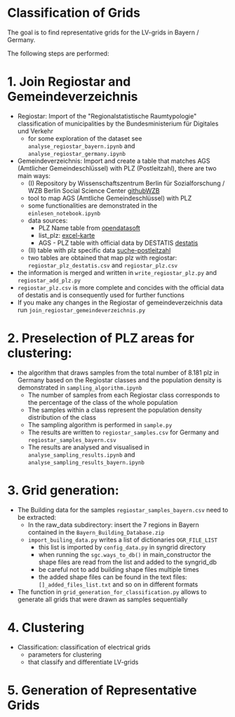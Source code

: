 # Classification of Grids

The goal is to find representative grids for the LV-grids in Bayern / Germany.

The following steps are performed:

# 1. Join Regiostar and Gemeindeverzeichnis

* Regiostar: Import of the "Regionalstatistische Raumtypologie" classification of municipalities by the
  Bundesministerium für Digitales und Verkehr
    * for some exploration of the dataset see `analyse_regiostar_bayern.ipynb` and `analyse_regiostar_germany.ipynb`
* Gemeindeverzeichnis: Import and create a table that matches AGS (Amtlicher Gemeindeschlüssel) with PLZ (Postleitzahl),
  there are two main ways:
    * (I) Repository by Wissenschaftszentrum Berlin für Sozialforschung / WZB Berlin Social Science Center [githubWZB]
    * tool to map AGS (Amtliche Gemeindeschlüssel) with PLZ
    * some functionalities are demonstrated in the `einlesen_notebook.ipynb`
    * data sources:
        * PLZ Name table from [opendatasoft]
        * list_plz: [excel-karte]
        * AGS - PLZ table with official data by DESTATIS [destatis]
    * (II) table with plz specific data [suche-postleitzahl]
    * two tables are obtained that map plz with regiostar: `regiostar_plz_destatis.csv` and `regiostar_plz.csv`
* the information is merged and written in `write_regiostar_plz.py` and `regiostar_add_plz.py`
* `regiostar_plz.csv` is more complete and concides with the official data of destatis and is consequently used
  for further functions
* If you make any changes in the Regiostar of gemeindeverzeichnis data run `join_regiostar_gemeindeverzeichnis.py`

# 2. Preselection of PLZ areas for clustering:

* the algorithm that draws samples from the total number of 8.181 plz in Germany based on the Regiostar classes and
  the population density is demonstrated in `sampling_algorithm.ipynb`
    * The number of samples from each Regiostar class corresponds to the percentage of the class of the whole population
    * The samples within a class represent the population density distribution of the class
    * The sampling algorithm is performed in `sample.py`
    * The results are written to `regiostar_samples.csv` for Germany and `regiostar_samples_bayern.csv`
    * The results are analysed and visualised in `analyse_sampling_results.ipynb`
      and `analyse_sampling_results_bayern.ipynb`

# 3. Grid generation:

* The Building data for the samples `regiostar_samples_bayern.csv` need to be extracted:
    * In the raw_data subdirectory: insert the 7 regions in Bayern contained in the `Bayern_Building_Database.zip`
    * `import_builing_data.py` writes a list of dictionaries `OGR_FILE_LIST`
        * this list is imported by `config_data.py` in syngrid directory
        * when running the `sgc.ways_to_db()` in main_constructor the shape files are read from the list and added to
          the syngrid_db
        * be careful not to add building shape files multiple times
        * the added shape files can be found in the text files:`[]_added_files_list.txt` and so on in different formats
* The function in `grid_generation_for_classification.py` allows to generate all grids that were drawn as samples
  sequentially

# 4. Clustering

* Classification: classification of electrical grids
    * parameters for clustering
    * that classify and differentiate LV-grids

# 5. Generation of Representative Grids

[opendatasoft]: https://public.opendatasoft.com/api/explore/v2.1/catalog/datasets/georef-germany-postleitzahl/exports/csv?lang=en&timezone=Europe%2FBerlin&use_labels=true&delimiter=%3B

[githubWZB]: https://github.com/WZBSocialScienceCenter/gemeindeverzeichnis

[excel-karte]: https://excel-karte.de/wp-content/uploads/2016/12/Liste-der-PLZ-in-Excel-Karte-Deutschland-Postleitzahlen.xlsx

[destatis]: https://www.destatis.de/DE/Themen/Laender-Regionen/Regionales/Gemeindeverzeichnis/Administrativ/Archiv/GV100ADQ/GV100AD3105.html

[suche-postleitzahl]: https://www.suche-postleitzahl.org/downloads
